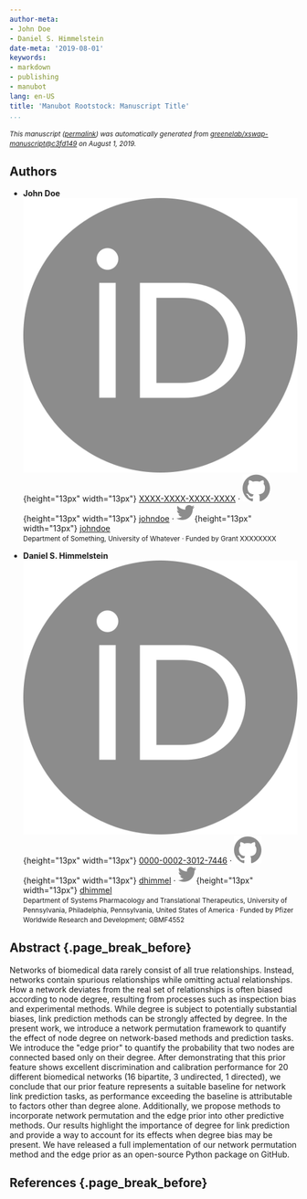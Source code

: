 ```yaml
---
author-meta:
- John Doe
- Daniel S. Himmelstein
date-meta: '2019-08-01'
keywords:
- markdown
- publishing
- manubot
lang: en-US
title: 'Manubot Rootstock: Manuscript Title'
...
```







<small><em>
This manuscript
([permalink](https://greenelab.github.io/xswap-manuscript/v/c3fd149c48932e8897e258a086a06209aecfb957/))
was automatically generated
from [greenelab/xswap-manuscript@c3fd149](https://github.com/greenelab/xswap-manuscript/tree/c3fd149c48932e8897e258a086a06209aecfb957)
on August 1, 2019.
</em></small>

## Authors



+ **John Doe**<br>
    ![ORCID icon](images/orcid.svg){height="13px" width="13px"}
    [XXXX-XXXX-XXXX-XXXX](https://orcid.org/XXXX-XXXX-XXXX-XXXX)
    · ![GitHub icon](images/github.svg){height="13px" width="13px"}
    [johndoe](https://github.com/johndoe)
    · ![Twitter icon](images/twitter.svg){height="13px" width="13px"}
    [johndoe](https://twitter.com/johndoe)<br>
  <small>
     Department of Something, University of Whatever
     · Funded by Grant XXXXXXXX
  </small>

+ **Daniel S. Himmelstein**<br>
    ![ORCID icon](images/orcid.svg){height="13px" width="13px"}
    [0000-0002-3012-7446](https://orcid.org/0000-0002-3012-7446)
    · ![GitHub icon](images/github.svg){height="13px" width="13px"}
    [dhimmel](https://github.com/dhimmel)
    · ![Twitter icon](images/twitter.svg){height="13px" width="13px"}
    [dhimmel](https://twitter.com/dhimmel)<br>
  <small>
     Department of Systems Pharmacology and Translational Therapeutics, University of Pennsylvania, Philadelphia, Pennsylvania, United States of America
     · Funded by Pfizer Worldwide Research and Development; GBMF4552
  </small>



## Abstract {.page_break_before}

Networks of biomedical data rarely consist of all true relationships.
Instead, networks contain spurious relationships while omitting actual relationships.
How a network deviates from the real set of relationships is often biased according to node degree, resulting from processes such as inspection bias and experimental methods.
While degree is subject to potentially substantial biases, link prediction methods can be strongly affected by degree.
In the present work, we introduce a network permutation framework to quantify the effect of node degree on network-based methods and prediction tasks.
We introduce the "edge prior" to quantify the probability that two nodes are connected based only on their degree.
After demonstrating that this prior feature shows excellent discrimination and calibration performance for 20 different biomedical networks (16 bipartite, 3 undirected, 1 directed), we conclude that our prior feature represents a suitable baseline for network link prediction tasks, as performance exceeding the baseline is attributable to factors other than degree alone.
Additionally, we propose methods to incorporate network permutation and the edge prior into other predictive methods.
Our results highlight the importance of degree for link prediction and provide a way to account for its effects when degree bias may be present.
We have released a full implementation of our network permutation method and the edge prior as an open-source Python package on GitHub.


## References {.page_break_before}

<!-- Explicitly insert bibliography here -->
<div id="refs"></div>
